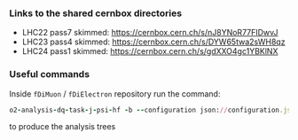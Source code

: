 ### Links to the shared cernbox directories
- LHC22 pass7 skimmed: https://cernbox.cern.ch/s/nJ8YNoR77FIDwvJ
- LHC23 pass4 skimmed: https://cernbox.cern.ch/s/DYW65twa2sWH8qz
- LHC24 pass1 skimmed: https://cernbox.cern.ch/s/gdXXO4gc1YBKlNX

### Useful commands

Inside `fDiMuon` / `fDiElectron` repository run the command:
```ruby
o2-analysis-dq-task-j-psi-hf -b --configuration json://configuration.json --aod-file @input_data.txt --aod-writer-json OutputDirector.json
```
to produce the analysis trees

